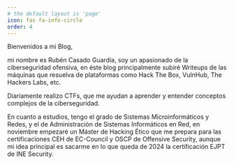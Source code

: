 ```yaml
---
# the default layout is 'page'
icon: fas fa-info-circle
order: 4
---
```


Bienvenidos a mi Blog, 

mi nombre es Rubén Casado Guardia, soy un apasionado de la ciberseguridad ofensiva, en éste blog principalmente subiré Writeups de las máquinas que resuelva de plataformas como Hack The Box, VulnHub, The Hackers Labs, etc.

Diariamente realizo CTFs, que me ayudan a aprender y entender conceptos complejos de la ciberseguridad.

En cuanto a estudios, tengo el grado de Sistemas Microinformáticos y Redes, y el de Administración de Sistemas Informáticos en Red, en noviembre empezaré un Máster de Hacking Ético que me prepara para las certificaciones CEH de EC-Council y OSCP de Offensive Security, aunque mi idea principal es sacarme en lo que queda de 2024 la certificación EJPT de INE Security.

